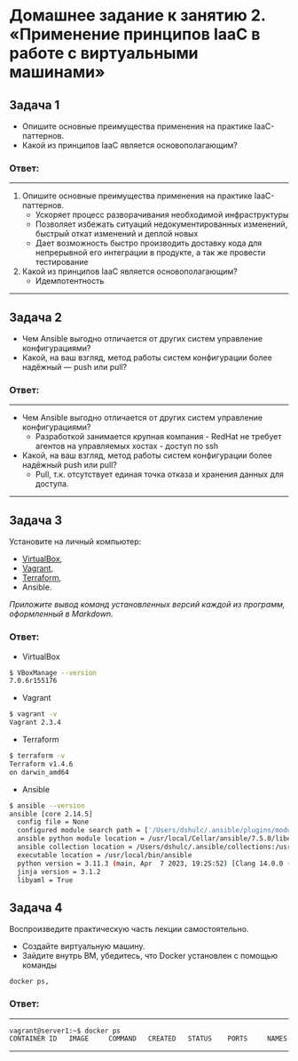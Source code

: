 
# Домашнее задание к занятию 2. «Применение принципов IaaC в работе с виртуальными машинами»


## Задача 1

- Опишите основные преимущества применения на практике IaaC-паттернов.
- Какой из принципов IaaC является основополагающим?

### Ответ:

---
1. Опишите основные преимущества применения на практике IaaC-паттернов.
   * Ускоряет процесс разворачивания необходимой инфраструктуры
   * Позволяет избежать ситуаций недокументированных изменений, быстрый откат изменений и деплой новых
   * Дает возможность быстро производить доставку кода для непрерывной его интеграции в продукте, а так же провести тестирование
2. Какой из принципов IaaC является основополагающим?
   * Идемпотентность

---

## Задача 2

- Чем Ansible выгодно отличается от других систем управление конфигурациями?
- Какой, на ваш взгляд, метод работы систем конфигурации более надёжный — push или pull?

### Ответ:

---
* Чем Ansible выгодно отличается от других систем управление конфигурациями?
   * Разработкой занимается крупная компания - RedHat
не требует агентов на управляемых хостах - доступ по ssh
* Какой, на ваш взгляд, метод работы систем конфигурации более надёжный push или pull?
   * Pull, т.к. отсутствует единая точка отказа и хранения данных для доступа.

---

## Задача 3

Установите на личный компьютер:

- [VirtualBox](https://www.virtualbox.org/),
- [Vagrant](https://github.com/netology-code/devops-materials),
- [Terraform](https://github.com/netology-code/devops-materials/blob/master/README.md),
- Ansible.

*Приложите вывод команд установленных версий каждой из программ, оформленный в Markdown.*

### Ответ:
* VirtualBox
```bash
$ VBoxManage --version
7.0.6r155176
```
* Vagrant
```bash
$ vagrant -v
Vagrant 2.3.4
```
* Terraform
```bash
$ terraform -v
Terraform v1.4.6
on darwin_amd64
```
* Ansible
```bash
$ ansible --version
ansible [core 2.14.5]
  config file = None
  configured module search path = ['/Users/dshulc/.ansible/plugins/modules', '/usr/share/ansible/plugins/modules']
  ansible python module location = /usr/local/Cellar/ansible/7.5.0/libexec/lib/python3.11/site-packages/ansible
  ansible collection location = /Users/dshulc/.ansible/collections:/usr/share/ansible/collections
  executable location = /usr/local/bin/ansible
  python version = 3.11.3 (main, Apr  7 2023, 19:25:52) [Clang 14.0.0 (clang-1400.0.29.202)] (/usr/local/Cellar/ansible/7.5.0/libexec/bin/python3.11)
  jinja version = 3.1.2
  libyaml = True
```

## Задача 4 

Воспроизведите практическую часть лекции самостоятельно.

- Создайте виртуальную машину.
- Зайдите внутрь ВМ, убедитесь, что Docker установлен с помощью команды
```
docker ps,
```

### Ответ:

---
```bash
vagrant@server1:~$ docker ps
CONTAINER ID   IMAGE     COMMAND   CREATED   STATUS    PORTS     NAMES
```

---
